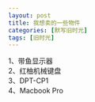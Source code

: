 ```yaml
---
layout: post
title: 我想卖的一些物件
categories: [默写旧时光]
tags: [旧时光]
---
```


1、带鱼显示器  
2、红柚机械键盘  
3、DPT-CP1  
4、Macbook Pro  
